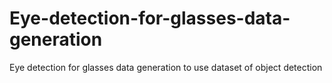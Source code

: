 # Eye-detection-for-glasses-data-generation
Eye detection for glasses data generation to use dataset of object detection 
